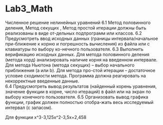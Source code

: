 # Lab3_Math
Численное решение нелинейных уравнений
6.1	Метод половинного деления, Метод секущих , Метод простой итерации  должны быть реализованы в  виде от-дельных подпрограмм или классов.
6.2	Предусмотреть ввод исходных данных (границы интервала/начальное при-ближение к корню и погрешность вычисления) из файла или с клавиатуры по выбору ко-нечного пользователя. 
6.3	Выполнить верификацию исходных данных. Для метода половинного деления (метода хорд) анализировать наличие корня на введенном интервале. Для метода Ньютона (метода секущих) – выбор начального приближения (а или b).  Для метода про-стой итерации – достаточное условие сходимости метода. Программа должна реагировать на некорректные введенные данные.  
6.4	Предусмотреть вывод результатов (найденный корень уравнения, значение функции в корне, число итераций) в файл или  на экран по выбору конечного пользователя.
6.5	Организовать вывод графика функции, график должен полностью отобра-жать весь исследуемый интервал (с запасом).

Для функции x^3-3,125x^2-3,5x+2,458
